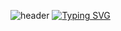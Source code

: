 ![header](https://capsule-render.vercel.app/api?type=waving&color=6994CDEE&text=&animation=fadeIn&height=80)
[![Typing SVG](https://readme-typing-svg.demolab.com?font=Alkatra&weight=500&size=45&duration=3500&pause=3&color=6994CDEE&center=false&vCenter=false&multiline=true&repeat=true&width=1000&height=100&lines=Welcome+to+yxxjxmxn's+GitHub!👋)](https://git.io/typing-svg)
